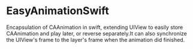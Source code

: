 # EasyAnimationSwift
Encapsulation of CAAnimation in swift, extending UIView to easily store CAAnimation and play later, or reverse separately.It can also synchronize the UIView's frame to the layer's frame when the animation did finished.
